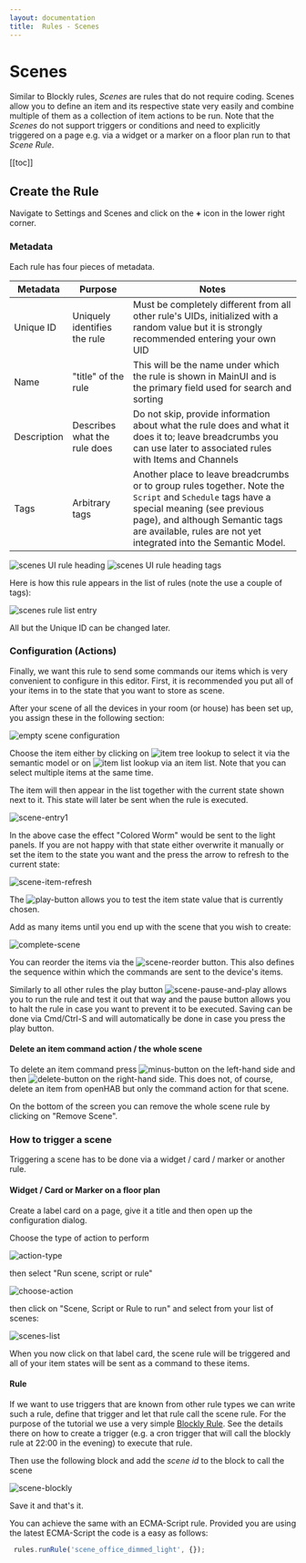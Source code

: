 ```yaml
---
layout: documentation
title:  Rules - Scenes
---
```


# Scenes

Similar to Blockly rules,  _Scenes_ are rules that do not require coding.
Scenes allow you to define an item and its respective state very easily and combine multiple of them as a collection of item actions to be run.
Note that the _Scenes_ do not support triggers or conditions and need to explicitly triggered on a page e.g. via a widget or a marker on a floor plan run to that _Scene Rule_.

[[toc]]

## Create the Rule

Navigate to Settings and Scenes and click on the **+** icon in the lower right corner.

### Metadata

Each rule has four pieces of metadata.

| Metadata    | Purpose                      | Notes                                                                                                                                                                                                                                            |
|-------------|------------------------------|--------------------------------------------------------------------------------------------------------------------------------------------------------------------------------------------------------------------------------------------------|
| Unique ID   | Uniquely identifies the rule | Must be completely different from all other rule's UIDs, initialized with a random value but it is strongly recommended entering your own UID                                                                                                    |
| Name        | "title" of the rule          | This will be the name under which the rule is shown in MainUI and is the primary field used for search and sorting                                                                                                                               |
| Description | Describes what the rule does | Do not skip, provide information about what the rule does and what it does it to; leave breadcrumbs you can use later to associated rules with Items and Channels                                                                                |
| Tags        | Arbitrary tags               | Another place to leave breadcrumbs or to group rules together. Note the `Script` and `Schedule` tags have a special meaning (see previous page), and although Semantic tags are available, rules are not yet integrated into the Semantic Model. |

![scenes UI rule heading](images/scenes-rule-heading.png)
![scenes UI rule heading tags](images/scenes-rule-heading-tags.png)

Here is how this rule appears in the list of rules (note the use a couple of tags):

![scenes rule list entry](images/scenes-rule-list-entry.png)

All but the Unique ID can be changed later.

### Configuration (Actions)

Finally, we want this rule to send some commands our items which is very convenient to configure in this editor.
First, it is recommended you put all of your items in to the state that you want to store as scene.

After your scene of all the devices in your room (or house) has been set up, you assign these in the following section:

![empty scene configuration](images/scene-configuration-empty.png)

Choose the item either by clicking on ![item tree lookup](images/item-tree-lookup.png) to select it via the semantic model or on ![item list lookup](images/item-list-lookup.png) via an item list.
Note that you can select multiple items at the same time.

The item will then appear in the list together with the current state shown next to it.
This state will later be sent when the rule is executed.

![scene-entry1](images/scene-entry1.png)

In the above case the effect "Colored Worm" would be sent to the light panels.
If you are not happy with that state either overwrite it manually or set the item to the state you want and the press the arrow to refresh to the current state:

![scene-item-refresh](images/scene-item-refresh.png)

The ![play-button](images/play-button.png) allows you to test the item state value that is currently chosen.

Add as many items until you end up with the scene that you wish to create:

![complete-scene](images/scene-complete.png)

You can reorder the items via the ![scene-reorder](images/scene-reorder-button.png) button.
This also defines the sequence within which the commands are sent to the device's items.

Similarly to all other rules the play button ![scene-pause-and-play](images/pause_and_play.png) allows you to run the rule and test it out that way and the pause button allows you to halt the rule in case you want to prevent it to be executed.
Saving can be done via Cmd/Ctrl-S and will automatically be done in case you press the play button.

#### Delete an item command action / the whole scene

To delete an item command press ![minus-button](images/minus-button.png) on the left-hand side and then ![delete-button](images/delete-button.png) on the right-hand side.
This does not, of course, delete an item from openHAB but only the command action for that scene.

On the bottom of the screen you can remove the whole scene rule by clicking on "Remove Scene".

### How to trigger a scene

Triggering a scene has to be done via a widget / card / marker or another rule.

#### Widget / Card or Marker on a floor plan

Create a label card on a page, give it a title and then open up the configuration dialog.

Choose the type of action to perform

![action-type](images/choose-action-type.png)

then select "Run scene, script or rule"

![choose-action](images/choose-action.png)

then click on "Scene, Script or Rule to run" and select from your list of scenes:

![scenes-list](images/scenes-list-of.png)

When you now click on that label card, the scene rule will be triggered and all of your item states will be sent as a command to these items.

#### Rule

If we want to use triggers that are known from other rule types we can write such a rule, define that trigger and let that rule call the scene rule.
For the purpose of the tutorial we use a very simple [Blockly Rule]({{base}}/tutorial/rules-blockly.html).
See the details there on how to create a trigger (e.g. a cron trigger that will call the blockly rule at 22:00 in the evening) to execute that rule.

Then use the following block and add the _scene id_ to the block to call the scene

![scene-blockly](images/scene-blockly-rule.png)

Save it and that's it.

You can achieve the same with an ECMA-Script rule. Provided you are using the latest ECMA-Script the code is a easy as follows:

```javascript
 rules.runRule('scene_office_dimmed_light', {});
```
